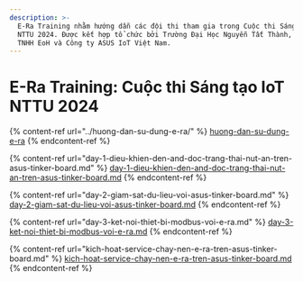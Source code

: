 ```yaml
---
description: >-
  E-Ra Training nhằm hướng dẫn các đội thi tham gia trong Cuộc thi Sáng tạo IoT
  NTTU 2024. Được kết hợp tổ chức bởi Trường Đại Học Nguyễn Tất Thành, Công ty
  TNHH EoH và Công ty ASUS IoT Việt Nam.
---
```


# E-Ra Training: Cuộc thi Sáng tạo IoT NTTU 2024

{% content-ref url="../huong-dan-su-dung-e-ra/" %}
[huong-dan-su-dung-e-ra](../huong-dan-su-dung-e-ra/)
{% endcontent-ref %}

{% content-ref url="day-1-dieu-khien-den-and-doc-trang-thai-nut-an-tren-asus-tinker-board.md" %}
[day-1-dieu-khien-den-and-doc-trang-thai-nut-an-tren-asus-tinker-board.md](day-1-dieu-khien-den-and-doc-trang-thai-nut-an-tren-asus-tinker-board.md)
{% endcontent-ref %}

{% content-ref url="day-2-giam-sat-du-lieu-voi-asus-tinker-board.md" %}
[day-2-giam-sat-du-lieu-voi-asus-tinker-board.md](day-2-giam-sat-du-lieu-voi-asus-tinker-board.md)
{% endcontent-ref %}

{% content-ref url="day-3-ket-noi-thiet-bi-modbus-voi-e-ra.md" %}
[day-3-ket-noi-thiet-bi-modbus-voi-e-ra.md](day-3-ket-noi-thiet-bi-modbus-voi-e-ra.md)
{% endcontent-ref %}

{% content-ref url="kich-hoat-service-chay-nen-e-ra-tren-asus-tinker-board.md" %}
[kich-hoat-service-chay-nen-e-ra-tren-asus-tinker-board.md](kich-hoat-service-chay-nen-e-ra-tren-asus-tinker-board.md)
{% endcontent-ref %}

